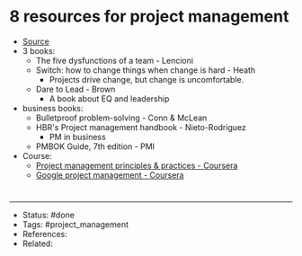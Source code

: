 # 8 resources for project management
- [Source](https://twitter.com/polak_jasper/status/1596503048540536832)
- 3 books:
	- The five dysfunctions of a team - Lencioni
	- Switch: how to change things when change is hard - Heath
		- Projects drive change, but change is uncomfortable.
	- Dare to Lead - Brown
		- A book about EQ and leadership
- business books:
	- Bulletproof problem-solving - Conn & McLean
	- HBR's Project management handbook - Nieto-Rodriguez
		- PM in business
	- PMBOK Guide, 7th edition - PMI
- Course:
	- [Project management principles & practices - Coursera](https://www.coursera.org/specializations/project-management)
	- [Google project management - Coursera](https://www.coursera.org/professional-certificates/google-project-management)

#
---
- Status: #done
- Tags: #project_management
- References:
- Related:
